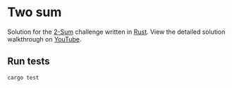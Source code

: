 # Two sum

Solution for the [2-Sum](https://leetcode.com/problems/two-sum/) challenge
written in [Rust](https://www.rust-lang.org/).
View the detailed solution walkthrough on [YouTube](https://youtu.be/cCZm261Uotg).

## Run tests
```
cargo test
```
